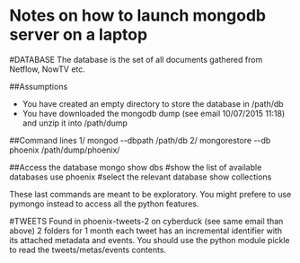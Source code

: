 Notes on how to launch mongodb server on a laptop
===================================

#DATABASE
The database is the set of all documents gathered from Netflow, NowTV etc.

##Assumptions
* You have created an empty directory to store the database in /path/db
* You have downloaded the mongodb dump (see email 10/07/2015 11:18) and unzip it into /path/dump

##Command lines
1/ mongod --dbpath /path/db
2/ mongorestore --db phoenix /path/dump/phoenix/

##Access the database
mongo
show dbs #show the list of available databases
use phoenix #select the relevant database
show collections

These last commands are meant to be exploratory. You might prefere to use pymongo instead to access all the python features.



#TWEETS
Found in phoenix-tweets-2 on cyberduck (see same email than above)
2 folders for 1 month
each tweet has an incremental identifier with its attached metadata and events.
You should use the python module pickle to read the tweets/metas/events contents.
